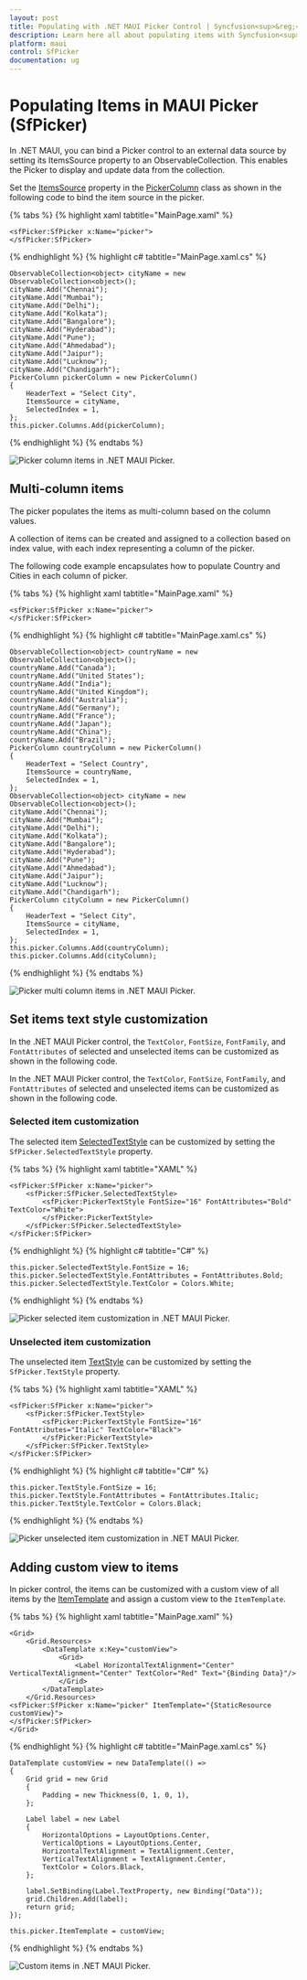 ```yaml
---
layout: post
title: Populating with .NET MAUI Picker Control | Syncfusion<sup>&reg;</sup>
description: Learn here all about populating items with Syncfusion<sup>&reg;</sup> .NET MAUI Picker (SfPicker) control and its basic features.
platform: maui
control: SfPicker
documentation: ug
---
```


# Populating Items in MAUI Picker (SfPicker)

In .NET MAUI, you can bind a Picker control to an external data source by setting its ItemsSource property to an ObservableCollection. This enables the Picker to display and update data from the collection.

Set the [ItemsSource](https://help.syncfusion.com/cr/maui/Syncfusion.Maui.Picker.PickerColumn.html#Syncfusion_Maui_Picker_PickerColumn_ItemsSource) property in the [PickerColumn](https://help.syncfusion.com/cr/maui/Syncfusion.Maui.Picker.PickerColumn.html) class as shown in the following code to bind the item source in the picker.

{% tabs %}
{% highlight xaml tabtitle="MainPage.xaml" %}

    <sfPicker:SfPicker x:Name="picker">
    </sfPicker:SfPicker>

{% endhighlight %}
{% highlight c# tabtitle="MainPage.xaml.cs" %}

    ObservableCollection<object> cityName = new ObservableCollection<object>();
    cityName.Add("Chennai");
    cityName.Add("Mumbai");
    cityName.Add("Delhi");
    cityName.Add("Kolkata");
    cityName.Add("Bangalore");
    cityName.Add("Hyderabad");
    cityName.Add("Pune");
    cityName.Add("Ahmedabad");
    cityName.Add("Jaipur");
    cityName.Add("Lucknow");
    cityName.Add("Chandigarh");
    PickerColumn pickerColumn = new PickerColumn()
    {
        HeaderText = "Select City",
        ItemsSource = cityName,
        SelectedIndex = 1,
    };
    this.picker.Columns.Add(pickerColumn);

{% endhighlight %}
{% endtabs %}

   ![Picker column items in .NET MAUI Picker.](images/populating-items/maui-column-items.png)

## Multi-column items

The picker populates the items as multi-column based on the column values.

A collection of items can be created and assigned to a collection based on index value, with each index representing a column of the picker.

The following code example encapsulates how to populate Country and Cities in each column of picker.

{% tabs %}
{% highlight xaml tabtitle="MainPage.xaml" %}

    <sfPicker:SfPicker x:Name="picker">
    </sfPicker:SfPicker>

{% endhighlight %}
{% highlight c# tabtitle="MainPage.xaml.cs" %}

    ObservableCollection<object> countryName = new ObservableCollection<object>();
    countryName.Add("Canada");
    countryName.Add("United States");
    countryName.Add("India");
    countryName.Add("United Kingdom");
    countryName.Add("Australia");
    countryName.Add("Germany");
    countryName.Add("France");
    countryName.Add("Japan");
    countryName.Add("China");
    countryName.Add("Brazil");
    PickerColumn countryColumn = new PickerColumn()
    {
        HeaderText = "Select Country",
        ItemsSource = countryName,
        SelectedIndex = 1,
    };
    ObservableCollection<object> cityName = new ObservableCollection<object>();
    cityName.Add("Chennai");
    cityName.Add("Mumbai");
    cityName.Add("Delhi");
    cityName.Add("Kolkata");
    cityName.Add("Bangalore");
    cityName.Add("Hyderabad");
    cityName.Add("Pune");
    cityName.Add("Ahmedabad");
    cityName.Add("Jaipur");
    cityName.Add("Lucknow");
    cityName.Add("Chandigarh");
    PickerColumn cityColumn = new PickerColumn()
    {
        HeaderText = "Select City",
        ItemsSource = cityName,
        SelectedIndex = 1,
    };
    this.picker.Columns.Add(countryColumn);
    this.picker.Columns.Add(cityColumn);

{% endhighlight %}
{% endtabs %}

   ![Picker multi column items in .NET MAUI Picker.](images/populating-items/maui-multi-column-items.png)

## Set items text style customization

In the .NET MAUI Picker control, the `TextColor`, `FontSize`, `FontFamily`, and `FontAttributes` of selected and unselected items can be customized as shown in the following code.

In the .NET MAUI Picker control, the `TextColor`, `FontSize`, `FontFamily`, and `FontAttributes` of selected and unselected items can be customized as shown in the following code.

### Selected item customization

The selected item [SelectedTextStyle](https://help.syncfusion.com/cr/maui/Syncfusion.Maui.Picker.PickerBase.html#Syncfusion_Maui_Picker_PickerBase_SelectedTextStyle) can be customized by setting the `SfPicker.SelectedTextStyle` property.

{% tabs %}
{% highlight xaml tabtitle="XAML" %}

    <sfPicker:SfPicker x:Name="picker">
        <sfPicker:SfPicker.SelectedTextStyle>
            <sfPicker:PickerTextStyle FontSize="16" FontAttributes="Bold" TextColor="White">
            </sfPicker:PickerTextStyle>
        </sfPicker:SfPicker.SelectedTextStyle>
    </sfPicker:SfPicker>

{% endhighlight %}
{% highlight c# tabtitle="C#" %}

    this.picker.SelectedTextStyle.FontSize = 16;
    this.picker.SelectedTextStyle.FontAttributes = FontAttributes.Bold;
    this.picker.SelectedTextStyle.TextColor = Colors.White;

{% endhighlight %}
{% endtabs %}

   ![Picker selected item customization in .NET MAUI Picker.](images/populating-items/maui-picker-selected-item-customization.png)

### Unselected item customization

The unselected item [TextStyle](https://help.syncfusion.com/cr/maui/Syncfusion.Maui.Picker.PickerBase.html#Syncfusion_Maui_Picker_PickerBase_TextStyle) can be customized by setting the `SfPicker.TextStyle` property.

{% tabs %}
{% highlight xaml tabtitle="XAML" %}

    <sfPicker:SfPicker x:Name="picker">
        <sfPicker:SfPicker.TextStyle>
            <sfPicker:PickerTextStyle FontSize="16" FontAttributes="Italic" TextColor="Black">
            </sfPicker:PickerTextStyle>
        </sfPicker:SfPicker.TextStyle>
    </sfPicker:SfPicker>

{% endhighlight %}
{% highlight c# tabtitle="C#" %}

    this.picker.TextStyle.FontSize = 16;
    this.picker.TextStyle.FontAttributes = FontAttributes.Italic;
    this.picker.TextStyle.TextColor = Colors.Black;

{% endhighlight %}
{% endtabs %}

   ![Picker unselected item customization in .NET MAUI Picker.](images/populating-items/maui-picker-un-selected-item-customization.png)

## Adding custom view to items

In picker control, the items can be customized with a custom view of all items by the [ItemTemplate](https://help.syncfusion.com/cr/maui/Syncfusion.Maui.Picker.SfPicker.html#Syncfusion_Maui_Picker_SfPicker_ItemTemplate) and assign a custom view to the `ItemTemplate`.

{% tabs %}
{% highlight xaml tabtitle="MainPage.xaml" %}

    <Grid>
        <Grid.Resources>
            <DataTemplate x:Key="customView">
                <Grid>
                    <Label HorizontalTextAlignment="Center" VerticalTextAlignment="Center" TextColor="Red" Text="{Binding Data}"/>    
                </Grid>
            </DataTemplate>
        </Grid.Resources>
    <sfPicker:SfPicker x:Name="picker" ItemTemplate="{StaticResource customView}">
    </sfPicker:SfPicker>
    </Grid>

{% endhighlight %}
{% highlight c# tabtitle="MainPage.xaml.cs" %}

    DataTemplate customView = new DataTemplate(() =>
    {
        Grid grid = new Grid
        {
            Padding = new Thickness(0, 1, 0, 1),
        };

        Label label = new Label
        {
            HorizontalOptions = LayoutOptions.Center,
            VerticalOptions = LayoutOptions.Center,
            HorizontalTextAlignment = TextAlignment.Center,
            VerticalTextAlignment = TextAlignment.Center,
            TextColor = Colors.Black,
        };

        label.SetBinding(Label.TextProperty, new Binding("Data"));
        grid.Children.Add(label);
        return grid;
    });
    
    this.picker.ItemTemplate = customView;

{% endhighlight %}
{% endtabs %}

   ![Custom items in .NET MAUI Picker.](images/populating-items/maui-picker-custom-items.png)